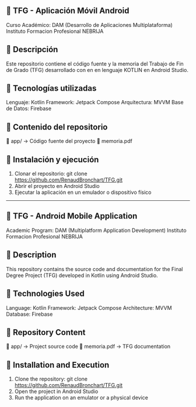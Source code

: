 📱 TFG - Aplicación Móvil Android
----------------------------------
Curso Académico: DAM (Desarrollo de Aplicaciones Multiplataforma)
Instituto Formacion Profesional NEBRIJA

📌 Descripción
---------------
Este repositorio contiene el código fuente y la memoria del Trabajo de Fin de Grado (TFG) desarrollado con en en lenguaje KOTLIN en Android Studio.

🚀 Tecnologías utilizadas
--------------------------
Lenguaje: Kotlin
Framework: Jetpack Compose
Arquitectura: MVVM 
Base de Datos: Firebase

📂 Contenido del repositorio
-----------------------------
📂 app/ → Código fuente del proyecto
📄 memoria.pdf

🔧 Instalación y ejecución
---------------------------
1. Clonar el repositorio:
    git clone https://github.com/RenaudBronchart/TFG.git
2. Abrir el proyecto en Android Studio
3. Ejecutar la aplicación en un emulador o dispositivo físico

---------------------------------------------------------------------------------------------------------------------------------------------------

📱 TFG - Android Mobile Application
------------------------------------
Academic Program: DAM (Multiplatform Application Development)
Instituto Formacion Profesional NEBRIJA

📌 Description
---------------
This repository contains the source code and documentation for the Final Degree Project (TFG) developed in Kotlin using Android Studio.

🚀 Technologies Used
---------------------
Language: Kotlin
Framework: Jetpack Compose
Architecture: MVVM
Database: Firebase

📂 Repository Content
----------------------
📂 app/ → Project source code
📄 memoria.pdf → TFG documentation

🔧 Installation and Execution
------------------------------
1. Clone the repository: 
    git clone https://github.com/RenaudBronchart/TFG.git
2. Open the project in Android Studio
3. Run the application on an emulator or a physical device
